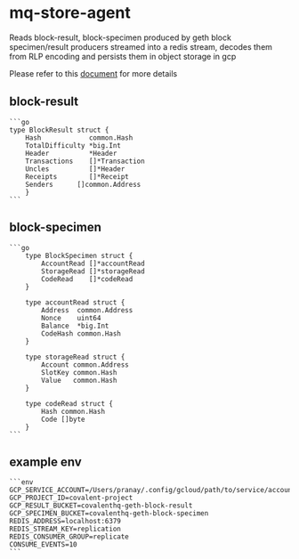 # mq-store-agent

Reads block-result, block-specimen produced by geth block specimen/result producers streamed into a redis stream, decodes them from RLP encoding and persists them in object storage in gcp

Please refer to this [document](https://www.notion.so/covalenthq/Covalent-Network-Data-Objects-Spec-426cf047602f49a181444e5eeba5c9e4) for more details

## block-result

    ```go
    type BlockResult struct {
        Hash            common.Hash
        TotalDifficulty *big.Int
        Header          *Header
        Transactions    []*Transaction
        Uncles          []*Header
        Receipts        []*Receipt
	    Senders      []common.Address
        }
    ```

## block-specimen

    ```go
        type BlockSpecimen struct {
            AccountRead []*accountRead
            StorageRead []*storageRead
            CodeRead    []*codeRead
        }

        type accountRead struct {
            Address  common.Address
            Nonce    uint64
            Balance  *big.Int
            CodeHash common.Hash
        }

        type storageRead struct {
            Account common.Address
            SlotKey common.Hash
            Value   common.Hash
        }

        type codeRead struct {
            Hash common.Hash
            Code []byte
        }
    ```

## example env

    ```env
    GCP_SERVICE_ACCOUNT=/Users/pranay/.config/gcloud/path/to/service/account.json
    GCP_PROJECT_ID=covalent-project
    GCP_RESULT_BUCKET=covalenthq-geth-block-result
    GCP_SPECIMEN_BUCKET=covalenthq-geth-block-specimen
    REDIS_ADDRESS=localhost:6379
    REDIS_STREAM_KEY=replication
    REDIS_CONSUMER_GROUP=replicate
    CONSUME_EVENTS=10
    ```
